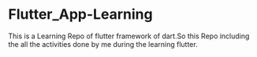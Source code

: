 # Flutter_App-Learning

This is a Learning Repo of flutter framework of dart.So this Repo including the all the activities done by me during the learning flutter.
